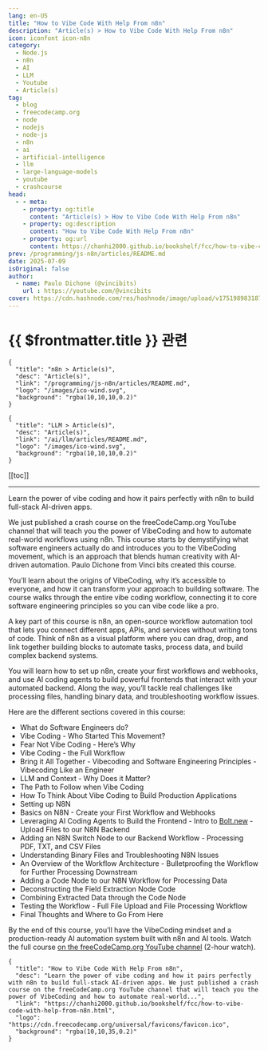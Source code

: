 ```yaml
---
lang: en-US
title: "How to Vibe Code With Help From n8n"
description: "Article(s) > How to Vibe Code With Help From n8n"
icon: iconfont icon-n8n
category:
  - Node.js 
  - n8n
  - AI
  - LLM
  - Youtube
  - Article(s)
tag: 
  - blog
  - freecodecamp.org
  - node
  - nodejs
  - node-js
  - n8n
  - ai
  - artificial-intelligence
  - llm
  - large-language-models
  - youtube
  - crashcourse
head:
  - - meta:
    - property: og:title
      content: "Article(s) > How to Vibe Code With Help From n8n"
    - property: og:description
      content: "How to Vibe Code With Help From n8n"
    - property: og:url
      content: https://chanhi2000.github.io/bookshelf/fcc/how-to-vibe-code-with-help-from-n8n.html
prev: /programming/js-n8n/articles/README.md
date: 2025-07-09
isOriginal: false
author:
  - name: Paulo Dichone (@vincibits)
    url : https://youtube.com/@vincibits
cover: https://cdn.hashnode.com/res/hashnode/image/upload/v1751989831875/d04a4ccc-1159-4ff1-944b-d75399a55a2e.jpeg
---
```


# {{ $frontmatter.title }} 관련

```component VPCard
{
  "title": "n8n > Article(s)",
  "desc": "Article(s)",
  "link": "/programming/js-n8n/articles/README.md",
  "logo": "/images/ico-wind.svg",
  "background": "rgba(10,10,10,0.2)"
}
```

```component VPCard
{
  "title": "LLM > Article(s)",
  "desc": "Article(s)",
  "link": "/ai/llm/articles/README.md",
  "logo": "/images/ico-wind.svg",
  "background": "rgba(10,10,10,0.2)"
}
```

[[toc]]

---

<SiteInfo
  name="How to Vibe Code With Help From n8n"
  desc="Learn the power of vibe coding and how it pairs perfectly with n8n to build full-stack AI-driven apps. We just published a crash course on the freeCodeCamp.org YouTube channel that will teach you the power of VibeCoding and how to automate real-world..."
  url="https://freecodecamp.org/news/how-to-vibe-code-with-help-from-n8n"
  logo="https://cdn.freecodecamp.org/universal/favicons/favicon.ico"
  preview="https://cdn.hashnode.com/res/hashnode/image/upload/v1751989831875/d04a4ccc-1159-4ff1-944b-d75399a55a2e.jpeg"/>

Learn the power of vibe coding and how it pairs perfectly with n8n to build full-stack AI-driven apps.

We just published a crash course on the freeCodeCamp.org YouTube channel that will teach you the power of VibeCoding and how to automate real-world workflows using n8n. This course starts by demystifying what software engineers actually do and introduces you to the VibeCoding movement, which is an approach that blends human creativity with AI-driven automation. Paulo Dichone from Vinci bits created this course.

You’ll learn about the origins of VibeCoding, why it’s accessible to everyone, and how it can transform your approach to building software. The course walks through the entire vibe coding workflow, connecting it to core software engineering principles so you can vibe code like a pro.

A key part of this course is n8n, an open-source workflow automation tool that lets you connect different apps, APIs, and services without writing tons of code. Think of n8n as a visual platform where you can drag, drop, and link together building blocks to automate tasks, process data, and build complex backend systems.

You will learn how to set up n8n, create your first workflows and webhooks, and use AI coding agents to build powerful frontends that interact with your automated backend. Along the way, you’ll tackle real challenges like processing files, handling binary data, and troubleshooting workflow issues.

Here are the different sections covered in this course:

- What do Software Engineers do?
- Vibe Coding - Who Started This Movement?
- Fear Not Vibe Coding - Here’s Why
- Vibe Coding - the Full Workflow
- Bring it All Together - Vibecoding and Software Engineering Principles - Vibecoding Like an Engineer
- LLM and Context - Why Does it Matter?
- The Path to Follow when Vibe Coding
- How To Think About Vibe Coding to Build Production Applications
- Setting up N8N
- Basics on N8N - Create your First Workflow and Webhooks
- Leveraging AI Coding Agents to Build the Frontend - Intro to [<VPIcon icon="fas fa-globe"/>Bolt.new](http://Bolt.new) - Upload Files to our N8N Backend
- Adding an N8N Switch Node to our Backend Workflow - Processing PDF, TXT, and CSV Files
- Understanding Binary Files and Troubleshooting N8N Issues
- An Overview of the Workflow Architecture - Bulletproofing the Workflow for Further Processing Downstream
- Adding a Code Node to our N8N Workflow for Processing Data
- Deconstructing the Field Extraction Node Code
- Combining Extracted Data through the Code Node
- Testing the Workflow - Full File Upload and File Processing Workflow
- Final Thoughts and Where to Go From Here

By the end of this course, you’ll have the VibeCoding mindset and a production-ready AI automation system built with n8n and AI tools. Watch the full course [<VPIcon icon="fa-brands fa-youtube"/>on the freeCodeCamp.org YouTube channel](https://youtu.be/qDtVzumlb8M) (2-hour watch).

<VidStack src="youtube/qDtVzumlb8M" />

<!-- TODO: add ARTICLE CARD -->
```component VPCard
{
  "title": "How to Vibe Code With Help From n8n",
  "desc": "Learn the power of vibe coding and how it pairs perfectly with n8n to build full-stack AI-driven apps. We just published a crash course on the freeCodeCamp.org YouTube channel that will teach you the power of VibeCoding and how to automate real-world...",
  "link": "https://chanhi2000.github.io/bookshelf/fcc/how-to-vibe-code-with-help-from-n8n.html",
  "logo": "https://cdn.freecodecamp.org/universal/favicons/favicon.ico",
  "background": "rgba(10,10,35,0.2)"
}
```
